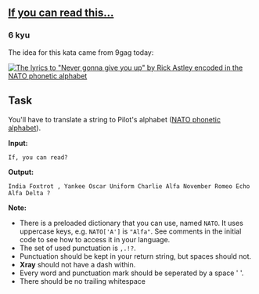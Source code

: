 <h2><a href=https://www.codewars.com/kata/586538146b56991861000293/train/javascript target="_blank">If you can read this...</a></h2><h3>6 kyu</h3><p>The idea for this kata came from 9gag today:</p><p><a href="http://9gag.com/gag/amrb4r9" data-turbolinks="false" target="_blank"><img alt="The lyrics to &quot;Never gonna give you up&quot; by Rick Astley encoded in the NATO phonetic alphabet" src="https://9gag.com/photo/amrb4r9_700b.jpg"></a></p><h2 id="task">Task</h2><p>You'll have to translate a string to Pilot's alphabet (<a href="https://en.wikipedia.org/wiki/NATO_phonetic_alphabet" data-turbolinks="false" target="_blank">NATO phonetic alphabet</a>).</p><p><strong>Input:</strong></p><p><code>If, you can read?</code></p><p><strong>Output:</strong></p><p><code>India Foxtrot , Yankee Oscar Uniform Charlie Alfa November Romeo Echo Alfa Delta ?</code></p><p><strong>Note:</strong></p><ul><li>There is a preloaded dictionary that you can use, named <code>NATO</code>. It uses uppercase keys, e.g. <code>NATO['A']</code> is <code>"Alfa"</code>. See comments in the initial code to see how to access it in your language.</li><li>The set of used punctuation is <code>,.!?</code>.</li><li>Punctuation should be kept in your return string, but spaces should not.</li><li><strong>Xray</strong> should not have a dash within.</li><li>Every word and punctuation mark should be seperated by a space ' '.</li><li>There should be no trailing whitespace</li></ul>